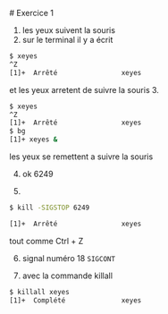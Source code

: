 # Exercice 1 
1. les yeux suivent la souris 
2. sur le terminal il y a écrit 
```sh
$ xeyes
^Z
[1]+  Arrêté                xeyes
```
et les yeux arretent de suivre la souris 
3. 
```sh
$ xeyes
^Z
[1]+  Arrêté                xeyes
$ bg
[1]+ xeyes &
```
les yeux se remettent a suivre la souris 

4. ok 6249

5. 
```sh
$ kill -SIGSTOP 6249

[1]+  Arrêté                xeyes
```
tout comme Ctrl + Z

6. signal numéro 18 `SIGCONT`

7. avec la commande killall 
```sh
$ killall xeyes
[1]+  Complété              xeyes
```

